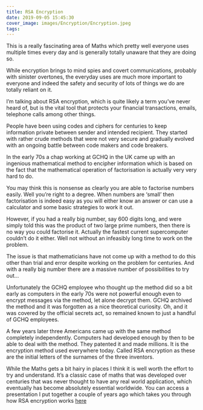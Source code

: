 ```yaml
---
title: RSA Encryption
date: 2019-09-05 15:45:30
cover_image: images/Encryption/Encryption.jpeg
tags:
---
```


This is a really fascinating area of Maths which pretty well everyone uses multiple times every day and is generally totally unaware that they are doing so.

While encryption brings to mind spies and covert communications, probably with sinister overtones, the everyday uses are much more important to everyone and indeed the safety and security of lots of things we do are totally reliant on it.

I’m talking about RSA encryption, which is quite likely a term you’ve never heard of, but is the vital tool that protects your financial transactions, emails, telephone calls among other things.

People have been using codes and ciphers for centuries to keep information private between sender and intended recipient.  They started with rather crude methods that were not very secure and gradually evolved with an ongoing battle between code makers and code breakers.

In the early 70s a chap working at GCHQ in the UK came up with an ingenious mathematical method to encipher information which is based on the fact that the mathematical operation of factorisation is actually very very hard to do.

You may think this is nonsense as clearly you are able to factorise numbers easily.  Well you’re right to a degree.  When numbers are ‘small’ then factorisation is indeed easy as you will either know an answer or can use a calculator and some basic strategies to work it out.

However, if you had a really big number, say 600 digits long, and were simply told this was the product of two large prime numbers, then there is no way you could factorise it. Actually the fastest current supercomputer couldn’t do it either.  Well not without an infeasibly long time to work on the problem.

The issue is that mathematicians have not come up with a method to do this other than trial and error despite working on the problem for centuries.  And with a really big number there are a massive number of possibilities to try out...

Unfortunately the GCHQ employee who thought up the method did so a bit early as computers in the early 70s were not powerful enough even to encrypt messages via the method, let alone decrypt them.  GCHQ archived the method and it was forgotten as a nice theoretical curiosity.  Oh, and it was covered by the official secrets act, so remained known to just a handful of GCHQ employees.

A few years later three Americans came up with the same method completely independently.  Computers had developed enough by then to be able to deal with the method.  They patented it and made millions.  It is the encryption method used everywhere today.  Called RSA encryption as these are the initial letters of the surnames of the three inventors.

<p>While the Maths gets a bit hairy in places I think it is well worth the effort to try and understand.  It’s a classic case of maths that was developed over centuries that was never thought to have any real world application, which eventually has become absolutely essential worldwide.  You can access a presentation I put together a couple of years ago which takes you through how RSA encryption works <a href="https://docs.google.com/presentation/d/1sdE04NC8mDEP8sG9R5MizYo2QJR0us-KOnULaTWloiA/edit?usp=sharing">here</a>
</p>
